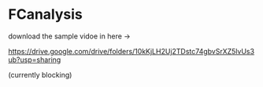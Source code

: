 # FCanalysis

download the sample vidoe in here -> 

https://drive.google.com/drive/folders/10kKjLH2Uj2TDstc74gbvSrXZ5lvUs3ub?usp=sharing

(currently blocking)

